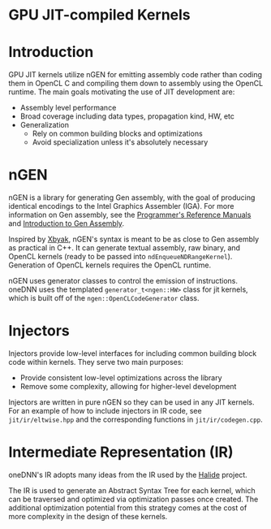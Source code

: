 GPU JIT-compiled Kernels
===========================================

# Introduction

GPU JIT kernels utilize nGEN for emitting assembly code rather than coding them
in OpenCL C and compiling them down to assembly using the OpenCL runtime. The
main goals motivating the use of JIT development are:
- Assembly level performance
- Broad coverage including data types, propagation kind, HW, etc
- Generalization
    - Rely on common building blocks and optimizations
    - Avoid specialization unless it's absolutely necessary

# nGEN
nGEN is a library for generating Gen assembly, with the goal of producing
identical encodings to the Intel Graphics Assembler (IGA). For more information
on Gen assembly, see the [Programmer's Reference Manuals](https://www.intel.com/content/www/us/en/docs/graphics-for-linux/developer-reference/1-0/overview.html) and
[Introduction to Gen Assembly](https://www.intel.com/content/www/us/en/developer/articles/technical/introduction-to-gen-assembly.html).

Inspired by [Xbyak](https://github.com/herumi/xbyak), nGEN's syntax is meant to be as close to Gen assembly as
practical in C++. It can generate textual assembly, raw binary, and OpenCL
kernels (ready to be passed into `ndEnqueueNDRangeKernel`). Generation of OpenCL
kernels requires the OpenCL runtime.

nGEN uses generator classes to control the emission of instructions. oneDNN uses
the templated `generator_t<ngen::HW>` class for jit kernels, which is built off
of the `ngen::OpenCLCodeGenerator` class.

# Injectors
Injectors provide low-level interfaces for including common building block code
within kernels. They serve two main purposes:
- Provide consistent low-level optimizations across the library
- Remove some complexity, allowing for higher-level development

Injectors are written in pure nGEN so they can be used in any JIT kernels. For
an example of how to include injectors in IR code, see `jit/ir/eltwise.hpp`
and the corresponding functions in `jit/ir/codegen.cpp`.

# Intermediate Representation (IR)

oneDNN's IR adopts many ideas from the IR used by the [Halide](https://halide-lang.org/) project.

The IR is used to generate an Abstract Syntax Tree for each kernel, which can be
traversed and optimized via optimization passes once created. The additional
optimization potential from this strategy comes at the cost of more complexity
in the design of these kernels.
